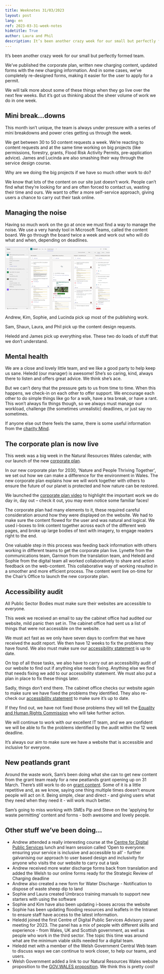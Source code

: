 ```yaml
---
title: Weeknotes 31/03/2023
layout: post
lang: en
ref: 2023-03-31-week-notes
hidetitle: True
author: Laura and Phil
description: It’s been another crazy week for our small but perfectly formed team.
---
```


It’s been another crazy week for our small but perfectly formed team.

We’ve published the corporate plan, written new charging content, updated forms with the new charging information. And in some cases, we’ve completely re-designed forms, making it easier for the user to apply for a permit.

We will talk more about some of these things when they go live over the next few weeks. But it’s got us thinking about the sheer volume of work we do in one week. 

## Mini break…downs

This month isn’t unique, the team is always under pressure with a series of mini breakdowns and power cries getting us through the week. 

We get between 30 to 50 content requests a week. We’re reacting to content requests and at the same time working on big projects (like permissions, forestry, grants, Flood Risk Activity Permits, pre-application advice). James and Lucinda are also smashing their way through the service design course.

Why are we doing the big projects if we have so much other work to do?

We know that lots of the content on our site just doesn’t work. People can’t find what they’re looking for and are often forced to contact us, wasting their time and ours. We want to offer a more self-service approach, giving users a chance to carry out their task online.

## Managing the noise

Having so much work on the go at once we must find a way to manage the noise. We use a very handy tool in Microsoft Teams, called the content board. We go through the board twice a week and work out who will do what and when, depending on deadlines.

![alt text](https://github.com/nrw-digital/week-notes/blob/ae6f9483dffc01638cd7e244bcc6253f89742599/images/31032023-001.png?raw=true)

Andrew, Kim, Sophie, and Lucinda pick up most of the publishing work.

Sam, Shaun, Laura, and Phil pick up the content design requests.

Heledd and James pick up everything else. These two do loads of stuff that we don’t understand.

## Mental health

We are a close and lovely little team, and we like a good party to help keep us sane. Heledd (our manager) is awesome! She’s so caring, kind, always there to listen and offers great advice. We think she’s ace.

But we can’t deny that the pressure gets to us from time to time. When this happens, we check-in on each other to offer support. We encourage each other to do simple things like go for a walk, have a tea break, or have a rant. This won’t always fix things though, so we always must manage our workload, challenge (the sometimes unrealistic) deadlines, or just say no sometimes.

If anyone else out there feels the same, there is some useful information from the [charity Mind](https://www.mind.org.uk/workplace/mental-health-at-work).

## The corporate plan is now live

This week was a big week in the Natural Resources Wales calendar, with our launch of the new [corporate plan](https://naturalresources.wales/about-us/corporate-information/our-corporate-plan-to-2030-nature-and-people-thriving-together/?lang=en).

In our new corporate plan for 2030, 'Nature and People Thriving Together', we set out how we can make a difference for the environment in Wales. The new corporate plan explains how we will work together with others to ensure the future of our planet is protected and how nature can be restored.

We launched the [corporate plan video](https://www.youtube.com/watch?v=Impl3kCIzRY) to highlight the important work we do day in, day out – check it out, you may even notice some familiar faces!

The corporate plan had many elements to it, these required careful consideration around how they were displayed on the website. We had to make sure the content flowed for the user and was natural and logical. We used i-boxes to link content together across each of the different web pages, and broke up large bodies of text with imagery, to engage readers right to the end.

One valuable step in this process was feeding back information with others working in different teams to get the corporate plan live. Lynette from the communications team, Garmon from the translation team, and Heledd and Sophie from the digital team all worked collaboratively to share and action feedback on the web-content. This collaborative way of working resulted in a smoother and more efficient process. The content went live on-time for the Chair’s Office to launch the new corporate plan.

## Accessibility audit

All Public Sector Bodies must make sure their websites are accessible to everyone.

This week we received an email to say the cabinet office had audited our website, mild panic then set in. The cabinet office had sent us a list of things that were not accessible on the website.

We must act fast as we only have seven days to confirm that we have received the audit report. We then have 12 weeks to fix the problems they have found. We also must make sure our [accessibility statement](https://naturalresources.wales/footer-links/accessibility/?lang=en) is up to date.

On top of all those tasks, we also have to carry out an accessibility audit of our website to find out if anything else needs fixing. Anything else we find that needs fixing we add to our accessibility statement. We must also put a plan in place to fix these things later.

Sadly, things don’t end there. The cabinet office checks our website again to make sure we have fixed the problems they identified. They also re-check our [accessibility statement](https://naturalresources.wales/footer-links/accessibility/?lang=en) to make sure it’s up to date.

If they find out, we have not fixed those problems they will tell the [Equality and Human Rights Commission](https://www.equalityhumanrights.com/en) who will take further action.

We will continue to work with our excellent IT team, and we are confident we will be able to fix the problems identified by the audit within the 12 week deadline. 

It’s always our aim to make sure we have a website that is accessible and inclusive for everyone. 

## New peatlands grant

Around the waste work, Sam’s been doing what she can to get new content from the grant team ready for a new peatlands grant opening up on 31 March. There’s still work to do on [grant content](https://naturalresources.wales/about-us/grants-and-funding/?lang=en). Some of it is a little repetitive and, as we know, saying one thing multiple times doesn’t ensure people will act on it. Being simple, clear and direct - and giving users what they need when they need it - will work much better. 

Sam’s going to miss working with SMEs Pip and Steve on the ‘applying for waste permitting’ content and forms - both awesome and lovely people.

## Other stuff we’ve been doing…

+ Andrew attended a really interesting course at the [Centre for Digital Public Services](https://digitalpublicservices.gov.wales/knowledge-sharing/lunch-and-learn/) lunch and learn session called ‘Open to everyone: ensuring your service is inclusive and accessible to all’ - further galvanising our approach to user based design and inclusivity for anyone who visits the our website to carry out a task
+ Andrew received more water discharge forms back from translation and added the Welsh to our online forms ready for the Strategic Review of Charging deadline
+ Andrew also created a new form for Water Discharge - Notification to dispose of waste sheep dip to land
+ Sophie and Laura created Umbraco training manuals to support new starters with using the software
+ Sophie and Kim have also been updating i-boxes across the website
+ Sophie has been updating flooding resources and leaflets in the Intranet to ensure staff have access to the latest information.
+ Heledd joined the first Centre of Digital Public Services Advisory panel meeting for 2023. The panel has a mix of people with different skills and experience - from Wales, UK and Scottish government, as well as people who work in the third sector. The topic this time was around what are the minimum viable skills needed for a digital team.
+ Heledd met with a member of the Welsh Government Central Web team to discuss ways we can continue to work closer, to help our teams, and users. 
+ Welsh Government added a link to our Natural Resources Wales website proposition to the [GOV.WALES proposition](https://www.gov.wales/gov-wales-proposition). We think this is pretty cool!
